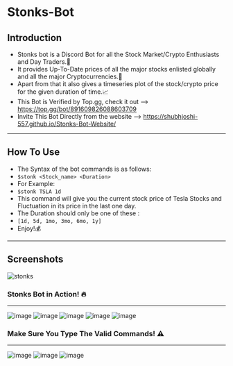 # Stonks-Bot
## Introduction
- Stonks bot is a Discord Bot for all the Stock Market/Crypto Enthusiasts and Day Traders.🤑
- It provides Up-To-Date prices of all the major stocks enlisted globally and all the major Cryptocurrencies.💸
- Apart from that it also gives a timeseries plot of the stock/crypto price for the given duration of time.📈
- This Bot is Verified by Top.gg, check it out --> https://top.gg/bot/891609826088603709
- Invite This Bot Directly from the website --> https://shubhjoshi-557.github.io/Stonks-Bot-Website/ 
-------------------------------------------------------------------------------------------------------------------------------------------------
## How To Use
- The Syntax of the bot commands is as follows: 
- ```$stonk <Stock_name> <Duration>```
- For Example:
- ```$stonk TSLA 1d```
- This command will give you the current stock price of Tesla Stocks and Fluctuation in its price in the last one day.
- The Duration should only be one of these :
- ```[1d, 5d, 1mo, 3mo, 6mo, 1y]```
- Enjoy!💰
-------------------------------------------------------------------------------------------------------------------------------------------------
## Screenshots
![stonks](https://user-images.githubusercontent.com/62555809/192706450-77721e97-a2f1-4707-8fc7-8fcbbfd9bac2.png)

### Stonks Bot in Action! 🔥
-------------------------------------------------------------------------------------------------------------------------------------------------

![image](https://user-images.githubusercontent.com/62555809/135084198-65a34823-807d-4f53-8cdb-819b6c804a0e.png)
![image](https://user-images.githubusercontent.com/62555809/135084236-ed0ce010-6d27-4aa5-b00f-ed801a42f2fd.png)
![image](https://user-images.githubusercontent.com/62555809/135084276-ea7d0b63-5bcf-4795-ab01-16efbdf3b312.png)
![image](https://user-images.githubusercontent.com/62555809/135084315-9a822c9d-90ed-4d2f-8f15-47883be853e2.png)
![image](https://user-images.githubusercontent.com/62555809/135084382-0a244d3e-41f8-4606-ba5b-92906acda728.png)

### Make Sure You Type The Valid Commands! ⚠️
-------------------------------------------------------------------------------------------------------------------------------------------------
![image](https://user-images.githubusercontent.com/62555809/135084501-f7294872-6d77-412a-92b1-5bba40f52525.png)
![image](https://user-images.githubusercontent.com/62555809/135084529-8bba13d5-a0e1-4811-b551-fd328dda38f9.png)
![image](https://user-images.githubusercontent.com/62555809/135084568-00b2f7be-d316-42dd-ba9f-4a502d8fa200.png)
